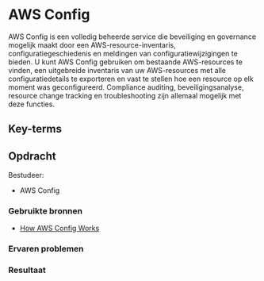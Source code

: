 # AWS Config
AWS Config is een volledig beheerde service die beveiliging en governance mogelijk maakt door een AWS-resource-inventaris, configuratiegeschiedenis en meldingen van configuratiewijzigingen te bieden. U kunt AWS Config gebruiken om bestaande AWS-resources te vinden, een uitgebreide inventaris van uw AWS-resources met alle configuratiedetails te exporteren en vast te stellen hoe een resource op elk moment was geconfigureerd. Compliance auditing, beveiligingsanalyse, resource change tracking en troubleshooting zijn allemaal mogelijk met deze functies.

## Key-terms

## Opdracht

Bestudeer:

- AWS Config

### Gebruikte bronnen
- [How AWS Config Works](https://docs.aws.amazon.com/config/latest/developerguide/how-does-config-work.html)
### Ervaren problemen

### Resultaat
